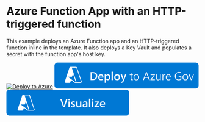 # Azure Function App with an HTTP-triggered function 


This example deploys an Azure Function app and an HTTP-triggered function inline in the template. It also deploys a Key Vault and populates a secret with the function app's host key.


[![Deploy to Azure](https://aka.ms/deploytoazurebutton)](https://portal.azure.com/#create/Microsoft.Template/uri/https%3A%2F%2Fraw.githubusercontent.com%2Feverton-o%2Faz500%2Fmain%2F01-Create-and-Manage-a-Managed-Identity-for-Azure-Resources%2Ffunction-http-trigger%2Fazuredeploy.json)
[![Deploy To Azure US Gov](https://raw.githubusercontent.com/Azure/azure-quickstart-templates/master/1-CONTRIBUTION-GUIDE/images/deploytoazuregov.svg?sanitize=true)](https://portal.azure.us/#create/Microsoft.Template/uri/https%3A%2F%2Fraw.githubusercontent.com%2Feverton-o%2Faz500%2Fmain%2F01-Create-and-Manage-a-Managed-Identity-for-Azure-Resources%2Ffunction-http-trigger%2Fazuredeploy.json)
[![Visualize](https://raw.githubusercontent.com/Azure/azure-quickstart-templates/master/1-CONTRIBUTION-GUIDE/images/visualizebutton.svg?sanitize=true)](http://armviz.io/#/?load=https%3A%2F%2Fraw.githubusercontent.com%2Feverton-o%2Faz500%2Fmain%2F01-Create-and-Manage-a-Managed-Identity-for-Azure-Resources%2Ffunction-http-trigger%2Fazuredeploy.json)

